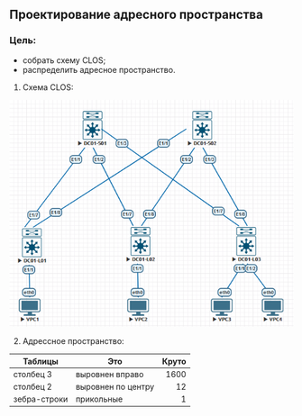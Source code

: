 ## **Проектирование адресного пространства**

### **Цель:**

  * cобрать схему CLOS;
  * распределить адресное пространство.


1. Схема CLOS:

![hw1_img1](HW1_CLOS.png)

2. Адрессное пространство:

| Таблицы       | Это                | Круто |
| ------------- | ------------------ | -----:|
| столбец 3     | выровнен вправо    |  1600 |
| столбец 2     | выровнен по центру |    12 |
| зебра-строки  | прикольные         |     1 |
